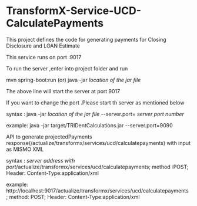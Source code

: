 # TransformX-Service-UCD-CalculatePayments
This project defines the code for generating payments for Closing Disclosure and LOAN Estimate

This service runs on port :9017

To run the server ,enter into project folder and run

mvn spring-boot:run (or) java -jar *location of the jar file*

The above line will start the server at port 9017

If you want to change the port .Please start th server as mentioned below 

syntax : java -jar *location of the jar file* --server.port= *server port number*
 
example: java -jar target/TRIDentCalculations.jar --server.port=9090

API to generate projectedPayments response(/actualize/transformx/services/ucd/calculatepayments) with input as MISMO XML 

syntax : *server address with port*/actualize/transformx/services/ucd/calculatepayments; method :POST; Header: Content-Type:application/xml

example: http://localhost:9017/actualize/transformx/services/ucd/calculatepayments ; method: POST; Header: Content-Type:application/xml
